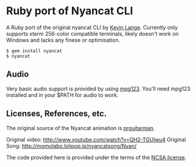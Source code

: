 # Ruby port of Nyancat CLI

A Ruby port of the original nyancat CLI by [Kevin Lange](https://github.com/klange/nyancat). Currently only supports xterm 256-color compatible terminals, likely doesn't work on Windows and lacks any finese or optimisation.

    $ gem install nyancat
    $ nyancat

## Audio 

Very basic audio support is provided by using [mpg123](http://www.mpg123.de/). You'll need mpg123 installed and in your $PATH for audio to work.

## Licenses, References, etc.

The original source of the Nyancat animation is [prguitarman](http://www.prguitarman.com/index.php?id=348).

Original video: http://www.youtube.com/watch?v=QH2-TGUlwu4
Original Song: http://momolabo.lolipop.jp/nyancatsong/Nyan/

The code provided here is provided under the terms of the [NCSA license](http://en.wikipedia.org/wiki/University_of_Illinois/NCSA_Open_Source_License).
